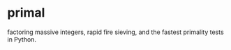 # primal
factoring massive integers, rapid fire sieving, and the fastest primality tests in Python.
